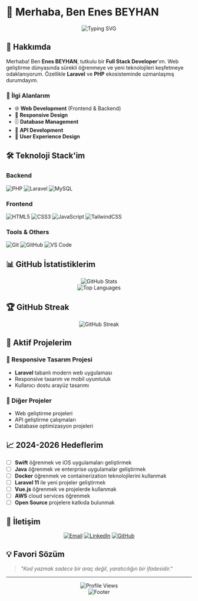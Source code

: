 # 👋 Merhaba, Ben Enes BEYHAN

<div align="center">
  <img src="https://readme-typing-svg.herokuapp.com?font=Fira+Code&size=22&duration=3000&pause=1000&color=2E8B57&center=true&vCenter=true&width=435&lines=Full+Stack+Developer;Web+Developer;Laravel+Developer;Open+Source+Contributor" alt="Typing SVG" />
</div>

## 🚀 Hakkımda

Merhaba! Ben **Enes BEYHAN**, tutkulu bir **Full Stack Developer**'ım. Web geliştirme dünyasında sürekli öğrenmeye ve yeni teknolojileri keşfetmeye odaklanıyorum. Özellikle **Laravel** ve **PHP** ekosisteminde uzmanlaşmış durumdayım.

### 🎯 İlgi Alanlarım
- 🌐 **Web Development** (Frontend & Backend)
- 📱 **Responsive Design**
- 🗄️ **Database Management**
- 🔧 **API Development**
- 🎨 **User Experience Design**

## 🛠️ Teknoloji Stack'im

### Backend
![PHP](https://img.shields.io/badge/PHP-777BB4?style=for-the-badge&logo=php&logoColor=white)
![Laravel](https://img.shields.io/badge/Laravel-FF2D20?style=for-the-badge&logo=laravel&logoColor=white)
![MySQL](https://img.shields.io/badge/MySQL-00000F?style=for-the-badge&logo=mysql&logoColor=white)

### Frontend
![HTML5](https://img.shields.io/badge/HTML5-E34F26?style=for-the-badge&logo=html5&logoColor=white)
![CSS3](https://img.shields.io/badge/CSS3-1572B6?style=for-the-badge&logo=css3&logoColor=white)
![JavaScript](https://img.shields.io/badge/JavaScript-F7DF1E?style=for-the-badge&logo=javascript&logoColor=black)
![TailwindCSS](https://img.shields.io/badge/Tailwind_CSS-38B2AC?style=for-the-badge&logo=tailwind-css&logoColor=white)

### Tools & Others
![Git](https://img.shields.io/badge/Git-F05032?style=for-the-badge&logo=git&logoColor=white)
![GitHub](https://img.shields.io/badge/GitHub-100000?style=for-the-badge&logo=github&logoColor=white)
![VS Code](https://img.shields.io/badge/VS_Code-0078D4?style=for-the-badge&logo=visual%20studio%20code&logoColor=white)

## 📊 GitHub İstatistiklerim

<div align="center">
  <img src="https://github-readme-stats.vercel.app/api?username=PrivlesDev&show_icons=true&theme=tokyonight&hide_border=true&count_private=true" alt="GitHub Stats" />
</div>

<div align="center">
  <img src="https://github-readme-stats.vercel.app/api/top-langs/?username=PrivlesDev&layout=compact&theme=tokyonight&hide_border=true" alt="Top Languages" />
</div>

## 🏆 GitHub Streak

<div align="center">
  <img src="https://github-readme-streak-stats.herokuapp.com/?user=PrivlesDev&theme=tokyonight&hide_border=true" alt="GitHub Streak" />
</div>

## 🎯 Aktif Projelerim

### 🌟 Responsive Tasarım Projesi
- **Laravel** tabanlı modern web uygulaması
- Responsive tasarım ve mobil uyumluluk
- Kullanıcı dostu arayüz tasarımı

### 🔧 Diğer Projeler
- Web geliştirme projeleri
- API geliştirme çalışmaları
- Database optimizasyon projeleri

## 📈 2024-2026 Hedeflerim

- [ ] **Swift** öğrenmek ve iOS uygulamaları geliştirmek
- [ ] **Java** öğrenmek ve enterprise uygulamalar geliştirmek
- [ ] **Docker** öğrenmek ve containerization teknolojilerini kullanmak
- [ ] **Laravel 11** ile yeni projeler geliştirmek
- [ ] **Vue.js** öğrenmek ve projelerde kullanmak
- [ ] **AWS** cloud services öğrenmek
- [ ] **Open Source** projelere katkıda bulunmak

## 🤝 İletişim

<div align="center">

[![Email](https://img.shields.io/badge/Email-Contact%20Me-2E8B57?style=for-the-badge&logo=gmail&logoColor=white)](mailto:enesbeyhan2001@gmail.com)
[![LinkedIn](https://img.shields.io/badge/LinkedIn-Connect-2E8B57?style=for-the-badge&logo=linkedin&logoColor=white)](https://linkedin.com/in/enesbeyhan)
[![GitHub](https://img.shields.io/badge/GitHub-Follow-2E8B57?style=for-the-badge&logo=github&logoColor=white)](https://github.com/PrivlesDev)

</div>

## 💡 Favori Sözüm

> *"Kod yazmak sadece bir araç değil, yaratıcılığın bir ifadesidir."*

---

<div align="center">
  <img src="https://komarev.com/ghpvc/?username=PrivlesDev&label=Profile%20views&color=2E8B57&style=flat" alt="Profile Views" />
</div>

<div align="center">
  <img src="https://capsule-render.vercel.app/api?type=waving&color=2E8B57&height=100&section=footer" alt="Footer" />
</div>
